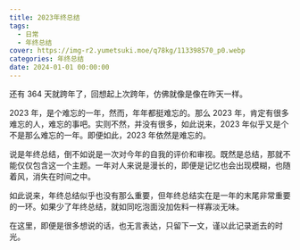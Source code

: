 ```yaml
---
title: 2023年终总结
tags:
  - 日常
  - 年终总结
cover: https://img-r2.yumetsuki.moe/q78kg/113398570_p0.webp
categories: 年终总结
date: 2024-01-01 00:00:00
---
```


还有 364 天就跨年了，回想起上次跨年，仿佛就像是像在昨天一样。

2023 年，是个难忘的一年，然而，年年都挺难忘的。那么 2023 年，肯定有很多难忘的人，难忘的事吧。实则不然，并没有很多，如此说来，2023 年似乎又是个不是那么难忘的一年。即便如此，2023 年依然是难忘的。

说是年终总结，倒不如说是一次对今年的自我的评价和审视。既然是总结，那就不能仅仅包含这一个主题。一年对人来说是漫长的，即便是记忆也会出现模糊，也随着风，消失在时间之中。

如此说来，年终总结似乎也没有那么重要，但年终总结实在是一年的末尾非常重要的一环。如果少了年终总结，就如同吃泡面没加佐料一样寡淡无味。

在这里，即便是很多想说的话，也无言表达，只留下一文，谨以此记录逝去的时光。
